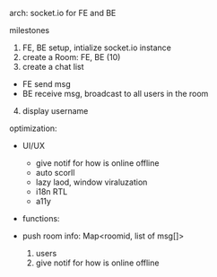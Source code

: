 arch:
socket.io
for FE and BE

milestones

1. FE, BE setup, intialize socket.io instance
2. create a Room: FE, BE (10)
3. create a chat list

- FE send msg
- BE receive msg, broadcast to all users in the room

4. display username

optimization:

- UI/UX

  - give notif for how is online offline
  - auto scorll
  - lazy laod, window viraluzation
  - i18n
    RTL
  - a11y

- functions:
- push room info: Map<roomid, list of msg[]>
  1. users
  2. give notif for how is online offline
